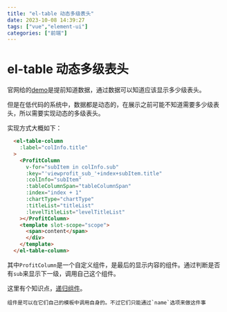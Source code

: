 ```yaml
---
title: "el-table 动态多级表头"
date: 2023-10-08 14:39:27
tags: ["vue","element-ui"]
categories: ["前端"]
---
```


# el-table 动态多级表头

官网给的[demo](https://element.eleme.cn/#/zh-CN/component/table#duo-ji-biao-tou)是提前知道数据，通过数据可以知道应该显示多少级表头。

但是在低代码的系统中，数据都是动态的，在展示之前可能不知道需要多少级表头，所以需要实现动态的多级表头。

实现方式大概如下：

```html
  <el-table-column
    :label="colInfo.title"
  >
    <ProfitColumn
      v-for="subItem in colInfo.sub"
      :key="'viewprofit_sub_'+index+subItem.title"
      :colInfo="subItem"
      :tableColumnSpan="tableColumnSpan"
      :index="index + 1"
      :chartType="chartType"
      :titleList="titleList"
      :levelTitleList="levelTitleList"
    ></ProfitColumn>
    <template slot-scope="scope">
      <span>content</span>
      </div>
    </template>
  </el-table-column>
```

其中`ProfitColumn`是一个自定义组件，是最后的显示内容的组件。通过判断是否有`sub`来显示下一级，调用自己这个组件。

这里有个知识点，[递归组件](https://v2.cn.vuejs.org/v2/guide/components-edge-cases.html#%E9%80%92%E5%BD%92%E7%BB%84%E4%BB%B6)。

    组件是可以在它们自己的模板中调用自身的。不过它们只能通过`name`选项来做这件事